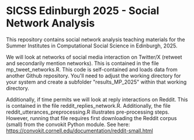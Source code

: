 # SICSS Edinburgh 2025 - Social Network Analysis

This repository contains social network analysis teaching materials for the Summer Institutes in Computational Social Science in Edinburgh, 2025.

We will look at networks of social media interaction on Twitter/X (retweet and secondarily mention networks). This is contained in the file mp_tweet_networks.R. This code is self-contained and loads data from another Github repository. You'll need to adjust the working directory for your system and create a subfolder "results_MP_2025" within that working directory.

Additionally, if time permits we will look at reply interactions on Reddit. This is contained in the file reddit_replies_network.R. Additionally, the file reddit_utterances_preprocessing.R illustrates pre-processing steps. However, running that file requires first downloading the Reddit corpus (small) from the convokit Python module. See here: https://convokit.cornell.edu/documentation/reddit-small.html
